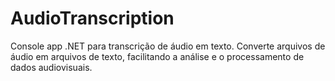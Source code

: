 # AudioTranscription
Console app .NET para transcrição de áudio em texto. Converte arquivos de áudio em arquivos de texto, facilitando a análise e o processamento de dados audiovisuais.
